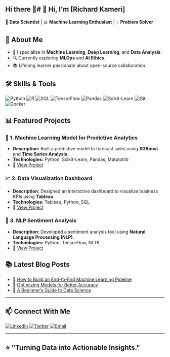 ## Hi there 👋# 👋 Hi, I'm [Richard Kameri]

🎯 **Data Scientist** | 📊 **Machine Learning Enthusiast** | 💡 **Problem Solver**

## 🚀 About Me
- 🧠 I specialize in **Machine Learning**, **Deep Learning**, and **Data Analysis**.
- 🔍 Currently exploring **MLOps** and **AI Ethics**.
- 📚 Lifelong learner passionate about open-source collaboration.

## 🛠️ Skills & Tools

![Python](https://img.shields.io/badge/Python-3776AB?style=for-the-badge&logo=python&logoColor=white)
![R](https://img.shields.io/badge/R-276DC3?style=for-the-badge&logo=r&logoColor=white)
![SQL](https://img.shields.io/badge/SQL-4479A1?style=for-the-badge&logo=mysql&logoColor=white)
![TensorFlow](https://img.shields.io/badge/TensorFlow-FF6F00?style=for-the-badge&logo=tensorflow&logoColor=white)
![Pandas](https://img.shields.io/badge/Pandas-150458?style=for-the-badge&logo=pandas&logoColor=white)
![Scikit-Learn](https://img.shields.io/badge/Scikit--Learn-F7931E?style=for-the-badge&logo=scikit-learn&logoColor=white)
![Git](https://img.shields.io/badge/Git-F05032?style=for-the-badge&logo=git&logoColor=white)
![Docker](https://img.shields.io/badge/Docker-2496ED?style=for-the-badge&logo=docker&logoColor=white)


## 📊 Featured Projects

### 🧠 **1. Machine Learning Model for Predictive Analytics**
- **Description:** Built a predictive model to forecast sales using **XGBoost** and **Time Series Analysis**.
- **Technologies:** Python, Scikit-Learn, Pandas, Matplotlib
- 🔗 [View Project](https://github.com/RichardKameri/MACHINE-LEARNING-1/blob/main/Copy_of_Credit_Card_Fraud_Detection.ipynb)

### 📈 **2. Data Visualization Dashboard**
- **Description:** Designed an interactive dashboard to visualize business KPIs using **Tableau**.
- **Technologies:** Tableau, Python, SQL
- 🔗 [View Project](https://india-credit-insights-hub.lovable.app/)

### 🤖 **3. NLP Sentiment Analysis**
- **Description:** Developed a sentiment analysis tool using **Natural Language Processing (NLP)**.
- **Technologies:** Python, TensorFlow, NLTK
- 🔗 [View Project](https://airy-kenya-reports.lovable.app/)

## 📚 Latest Blog Posts

- 📝 [How to Build an End-to-End Machine Learning Pipeline](https://medium.com/@richardkameri327/how-to-build-a-an-end-to-end-machine-learning-pipeline-4e6de0913905)
- 📝 [Optimizing Models for Better Accuracy](#)
- 📝 [A Beginner’s Guide to Data Science](#)

---

## 📫 Connect With Me

[![LinkedIn](https://img.shields.io/badge/LinkedIn-0A66C2?style=for-the-badge&logo=linkedin&logoColor=white)](https://www.linkedin.com/in/richard-kameri-689bbb317/)
[![Twitter](https://img.shields.io/badge/Twitter-1DA1F2?style=for-the-badge&logo=twitter&logoColor=white)](https://x.com/Richard17032067)
[![Email](https://img.shields.io/badge/Email-D14836?style=for-the-badge&logo=gmail&logoColor=white)](mailto:your.richardkameri327@gmail.com)

---

⭐ **"Turning Data into Actionable Insights."**
---
